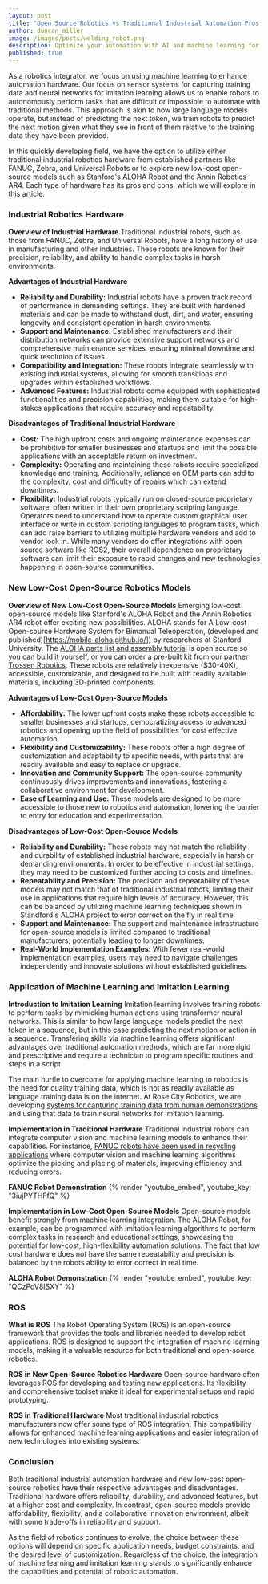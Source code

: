 ```yaml
---
layout: post
title: "Open Source Robotics vs Traditional Industrial Automation Pros and Cons"
author: duncan_miller
image: /images/posts/welding_robot.png
description: Optimize your automation with AI and machine learning for robotics. Learn pros and cons of traditional industrial and new low-cost open-source hardware.
published: true
---
```


As a robotics integrator, we focus on using machine learning to enhance automation hardware. Our focus on sensor systems for capturing training data and neural networks for imitation learning allows us to enable robots to autonomously perform tasks that are difficult or impossible to automate with traditional methods. This approach is akin to how large language models operate, but instead of predicting the next token, we train robots to predict the next motion given what they see in front of them relative to the training data they have been provided.

In this quickly developing field, we have the option to utilize either traditional industrial robotics hardware from established partners like FANUC, Zebra, and Universal Robots or to explore new low-cost open-source models such as Stanford's ALOHA Robot and the Annin Robotics AR4. Each type of hardware has its pros and cons, which we will explore in this article.

### Industrial Robotics Hardware

**Overview of Industrial Hardware**
Traditional industrial robots, such as those from FANUC, Zebra, and Universal Robots, have a long history of use in manufacturing and other industries. These robots are known for their precision, reliability, and ability to handle complex tasks in harsh environments.

**Advantages of Industrial Hardware**

- **Reliability and Durability:** Industrial robots have a proven track record of performance in demanding settings. They are built with hardened materials and can be made to withstand dust, dirt, and water, ensuring longevity and consistent operation in harsh environments.
- **Support and Maintenance:** Established manufacturers and their distribution networks can provide extensive support networks and comprehensive maintenance services, ensuring minimal downtime and quick resolution of issues.
- **Compatibility and Integration:** These robots integrate seamlessly with existing industrial systems, allowing for smooth transitions and upgrades within established workflows.
- **Advanced Features:** Industrial robots come equipped with sophisticated functionalities and precision capabilities, making them suitable for high-stakes applications that require accuracy and repeatability.

**Disadvantages of Traditional Industrial Hardware**

- **Cost:** The high upfront costs and ongoing maintenance expenses can be prohibitive for smaller businesses and startups and limit the possible applications with an acceptable return on investment.
- **Complexity:** Operating and maintaining these robots require specialized knowledge and training. Additionally, reliance on OEM parts can add to the complexity, cost and difficulty of repairs which can extend downtimes.
- **Flexibility:** Industrial robots typically run on closed-source proprietary software, often written in their own proprietary scripting language. Operators need to understand how to operate custom graphical user interface or write in custom scripting languages to program tasks, which can add raise barriers to utilizing multiple hardware vendors and add to vendor lock in. While many vendors do offer integrations with open source software like ROS2, their overall dependence on proprietary software can limit their exposure to rapid changes and new technologies happening in open-source communities.

### New Low-Cost Open-Source Robotics Models

**Overview of New Low-Cost Open-Source Models**
Emerging low-cost open-source models like Stanford's ALOHA Robot and the Annin Robotics AR4 robot offer exciting new possibilities. ALOHA stands for A Low-cost Open-source Hardware System for Bimanual Teleoperation, (developed and published)[https://mobile-aloha.github.io/]) by researchers at Stanford University. The [ALOHA parts list and assembly tutorial](https://docs.google.com/document/d/1_3yhWjodSNNYlpxkRCPIlvIAaQ76Nqk2wsqhnEVM6Dc/edit) is open source so you can build it yourself, or you can order a pre-built kit from our partner [Trossen Robotics](https://www.trossenrobotics.com/aloha-kits). These robots are relatively inexpensive ($30-40K), accessible, customizable, and designed to be built with readily available materials, including 3D-printed components.

**Advantages of Low-Cost Open-Source Models**

- **Affordability:** The lower upfront costs make these robots accessible to smaller businesses and startups, democratizing access to advanced robotics and opening up the field of possibilities for cost effective automation.
- **Flexibility and Customizability:** These robots offer a high degree of customization and adaptability to specific needs, with parts that are readily available and easy to replace or upgrade.
- **Innovation and Community Support:** The open-source community continuously drives improvements and innovations, fostering a collaborative environment for development.
- **Ease of Learning and Use:** These models are designed to be more accessible to those new to robotics and automation, lowering the barrier to entry for education and experimentation.

**Disadvantages of Low-Cost Open-Source Models**

- **Reliability and Durability:** These robots may not match the reliability and durability of established industrial hardware, especially in harsh or demanding environments. In order to be effective in industrial settings, they may need to be customized further adding to costs and timelines.
- **Repeatability and Precision:** The precision and repeatability of these models may not match that of traditional industrial robots, limiting their use in applications that require high levels of accuracy. However, this can be balanced by utilizing machine learning techniques shown in Standford's ALOHA project to error correct on the fly in real time.
- **Support and Maintenance:** The support and maintenance infrastructure for open-source models is limited compared to traditional manufacturers, potentially leading to longer downtimes.
- **Real-World Implementation Examples:** With fewer real-world implementation examples, users may need to navigate challenges independently and innovate solutions without established guidelines.

### Application of Machine Learning and Imitation Learning

**Introduction to Imitation Learning**
Imitation learning involves training robots to perform tasks by mimicking human actions using transformer neural networks. This is similar to how large language models predict the next token in a sequence, but in this case predicting the next motion or action in a sequence. Transfering skills via machine learning offers significant advantages over traditional automation methods, which are far more rigid and prescriptive and require a technician to program specific routines and steps in a script.

The main hurtle to overcome for applying machine learning to robotics is the need for quality training data, which is not as readily available as language training data is on the internet. At Rose City Robotics, we are developing [systems for capturing training data from human demonstrations](https://rosecityrobotics.com/2024/05/08/data-collection-methodologies-for-ai-driven-robotics/) and using that data to train neural networks for imitation learning.

**Implementation in Traditional Hardware**
Traditional industrial robots can integrate computer vision and machine learning models to enhance their capabilities. For instance, [FANUC robots have been used in recycling applications](https://www.fanucamerica.com/case-studies/robots-enhance-efficiency-at-millennium-recycling) where computer vision and machine learning algorithms optimize the picking and placing of materials, improving efficiency and reducing errors.

**FANUC Robot Demonstration**
{% render "youtube_embed", youtube_key: "3iujPYTHFfQ" %}

**Implementation in Low-Cost Open-Source Models**
Open-source models benefit strongly from machine learning integration. The ALOHA Robot, for example, can be programmed with imitation learning algorithms to perform complex tasks in research and educational settings, showcasing the potential for low-cost, high-flexibility automation solutions. The fact that low cost hardware does not have the same repeatability and precision is balanced by the robots ability to error correct in real time.

**ALOHA Robot Demonstration**
{% render "youtube_embed", youtube_key: "QCzPoV8ISXY" %}

### ROS

**What is ROS**
The Robot Operating System (ROS) is an open-source framework that provides the tools and libraries needed to develop robot applications. ROS is designed to support the integration of machine learning models, making it a valuable resource for both traditional and open-source robotics.

**ROS in New Open-Source Robotics Hardware**
Open-source hardware often leverages ROS for developing and testing new applications. Its flexibility and comprehensive toolset make it ideal for experimental setups and rapid prototyping.

**ROS in Traditional Hardware**
Most traditional industrial robotics manufacturers now offer some type of ROS integration. This compatibility allows for enhanced machine learning applications and easier integration of new technologies into existing systems.

### Conclusion

Both traditional industrial automation hardware and new low-cost open-source robotics have their respective advantages and disadvantages. Traditional hardware offers reliability, durability, and advanced features, but at a higher cost and complexity. In contrast, open-source models provide affordability, flexibility, and a collaborative innovation environment, albeit with some trade-offs in reliability and support.

As the field of robotics continues to evolve, the choice between these options will depend on specific application needs, budget constraints, and the desired level of customization. Regardless of the choice, the integration of machine learning and imitation learning stands to significantly enhance the capabilities and potential of robotic automation.
